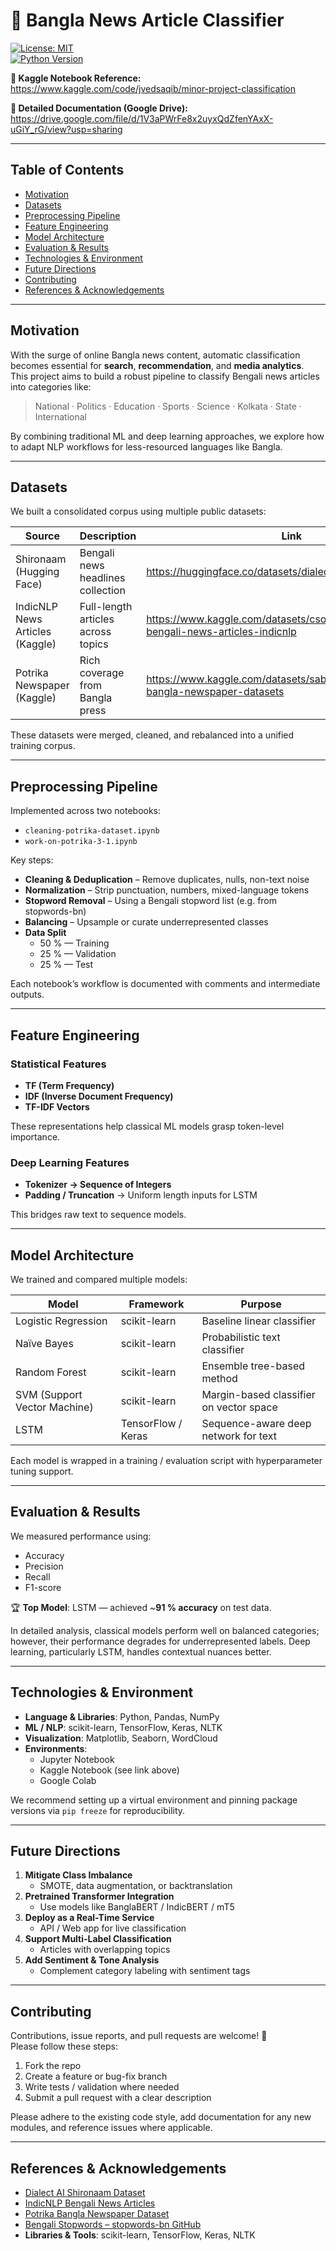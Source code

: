 # 📰 Bangla News Article Classifier

[![License: MIT](https://img.shields.io/badge/License-MIT-blue.svg)](LICENSE)  
[![Python Version](https://img.shields.io/badge/python-3.x-yellow.svg)](https://www.python.org/)  

**📘 Kaggle Notebook Reference:**  
https://www.kaggle.com/code/jvedsaqib/minor-project-classification  

**📎 Detailed Documentation (Google Drive):**  
https://drive.google.com/file/d/1V3aPWrFe8x2uyxQdZfenYAxX-uGiY_rG/view?usp=sharing  

---

## Table of Contents

- [Motivation](#motivation)  
- [Datasets](#datasets)  
- [Preprocessing Pipeline](#preprocessing-pipeline)  
- [Feature Engineering](#feature-engineering)  
- [Model Architecture](#model-architecture)  
- [Evaluation & Results](#evaluation--results)  
- [Technologies & Environment](#technologies--environment)  
- [Future Directions](#future-directions)  
- [Contributing](#contributing)  
- [References & Acknowledgements](#references--acknowledgements)  

---

## Motivation

With the surge of online Bangla news content, automatic classification becomes essential for **search**, **recommendation**, and **media analytics**.  
This project aims to build a robust pipeline to classify Bengali news articles into categories like:

> National · Politics · Education · Sports · Science · Kolkata · State · International

By combining traditional ML and deep learning approaches, we explore how to adapt NLP workflows for less-resourced languages like Bangla.

---

## Datasets

We built a consolidated corpus using multiple public datasets:

| Source | Description | Link |
|---|---|---|
| Shironaam (Hugging Face) | Bengali news headlines collection | https://huggingface.co/datasets/dialect-ai/shironaam |
| IndicNLP News Articles (Kaggle) | Full-length articles across topics | https://www.kaggle.com/datasets/csoham/classification-bengali-news-articles-indicnlp |
| Potrika Newspaper (Kaggle) | Rich coverage from Bangla press | https://www.kaggle.com/datasets/sabbirhossainujjal/potrika-bangla-newspaper-datasets |

These datasets were merged, cleaned, and rebalanced into a unified training corpus.

---

## Preprocessing Pipeline

Implemented across two notebooks:  
- `cleaning-potrika-dataset.ipynb`  
- `work-on-potrika-3-1.ipynb`  

Key steps:

- **Cleaning & Deduplication** – Remove duplicates, nulls, non-text noise  
- **Normalization** – Strip punctuation, numbers, mixed-language tokens  
- **Stopword Removal** – Using a Bengali stopword list (e.g. from stopwords-bn)  
- **Balancing** – Upsample or curate underrepresented classes  
- **Data Split**  
  - 50 % — Training  
  - 25 % — Validation  
  - 25 % — Test  

Each notebook’s workflow is documented with comments and intermediate outputs.

---

## Feature Engineering

### Statistical Features  
- **TF (Term Frequency)**  
- **IDF (Inverse Document Frequency)**  
- **TF-IDF Vectors**

These representations help classical ML models grasp token-level importance.

### Deep Learning Features  
- **Tokenizer → Sequence of Integers**  
- **Padding / Truncation** → Uniform length inputs for LSTM  

This bridges raw text to sequence models.

---

## Model Architecture

We trained and compared multiple models:

| Model | Framework | Purpose |
|---|---|---|
| Logistic Regression | scikit-learn | Baseline linear classifier |
| Naïve Bayes | scikit-learn | Probabilistic text classifier |
| Random Forest | scikit-learn | Ensemble tree-based method |
| SVM (Support Vector Machine) | scikit-learn | Margin-based classifier on vector space |
| LSTM | TensorFlow / Keras | Sequence-aware deep network for text |

Each model is wrapped in a training / evaluation script with hyperparameter tuning support.

---

## Evaluation & Results

We measured performance using:

- Accuracy  
- Precision  
- Recall  
- F1-score  

🏆 **Top Model**: LSTM — achieved ~**91 % accuracy** on test data.

In detailed analysis, classical models perform well on balanced categories; however, their performance degrades for underrepresented labels. Deep learning, particularly LSTM, handles contextual nuances better.

---

## Technologies & Environment

- **Language & Libraries**: Python, Pandas, NumPy  
- **ML / NLP**: scikit-learn, TensorFlow, Keras, NLTK  
- **Visualization**: Matplotlib, Seaborn, WordCloud  
- **Environments**:  
  - Jupyter Notebook  
  - Kaggle Notebook (see link above)  
  - Google Colab  

We recommend setting up a virtual environment and pinning package versions via `pip freeze` for reproducibility.

---

## Future Directions

1. **Mitigate Class Imbalance**  
   - SMOTE, data augmentation, or backtranslation  
2. **Pretrained Transformer Integration**  
   - Use models like BanglaBERT / IndicBERT / mT5  
3. **Deploy as a Real-Time Service**  
   - API / Web app for live classification  
4. **Support Multi-Label Classification**  
   - Articles with overlapping topics  
5. **Add Sentiment & Tone Analysis**  
   - Complement category labeling with sentiment tags  

---

## Contributing

Contributions, issue reports, and pull requests are welcome! 🎉  
Please follow these steps:

1. Fork the repo  
2. Create a feature or bug-fix branch  
3. Write tests / validation where needed  
4. Submit a pull request with a clear description  

Please adhere to the existing code style, add documentation for any new modules, and reference issues where applicable.

---

## References & Acknowledgements

- [Dialect AI Shironaam Dataset](https://huggingface.co/datasets/dialect-ai/shironaam)  
- [IndicNLP Bengali News Articles](https://www.kaggle.com/datasets/csoham/classification-bengali-news-articles-indicnlp)  
- [Potrika Bangla Newspaper Dataset](https://www.kaggle.com/datasets/sabbirhossainujjal/potrika-bangla-newspaper-datasets)  
- [Bengali Stopwords – stopwords-bn GitHub](https://github.com/stopwords-iso/stopwords-bn)  
- **Libraries & Tools**: scikit-learn, TensorFlow, Keras, NLTK  



